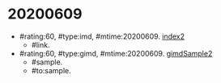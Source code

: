 # 20200609 #
* \#rating:60, \#type:imd, \#mtime:20200609. [index2](index2.md)
  * \#link.
* \#rating:60, \#type:gimd, \#mtime:20200609. [gimdSample2](gimdSample2.md)
  * \#sample.
  * \#to:sample.
